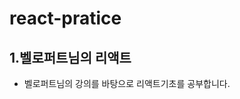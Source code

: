 # react-pratice
<section>
  <h1>1.벨로퍼트님의 리액트</h1>
  <ul>
    <li>
      벨로퍼트님의 강의를 바탕으로 리액트기초를 공부합니다.
    </li>
  </ul>
</section>
